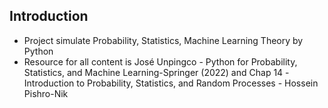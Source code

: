 ## Introduction 
- Project simulate Probability, Statistics, Machine Learning Theory by Python
- Resource for all content is José Unpingco - Python for Probability, Statistics, and Machine Learning-Springer (2022) and Chap 14 -Introduction to Probability, Statistics, and Random Processes - Hossein Pishro-Nik